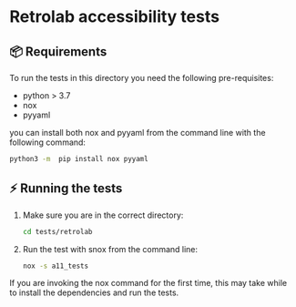 # Retrolab accessibility tests

## :package: Requirements

To run the tests in this directory you need the following pre-requisites:

- python > 3.7
- nox
- pyyaml

you can install both nox and pyyaml from the command line with the following command:

```bash
python3 -m  pip install nox pyyaml
```

## :zap: Running the tests

1. Make sure you are in the correct directory:

    ```bash
    cd tests/retrolab
    ```

2. Run the test with snox from the command line:

    ```bash
    nox -s a11_tests
    ```

 If you are invoking the nox command for the first time, this may take while to install the dependencies and run the tests.
